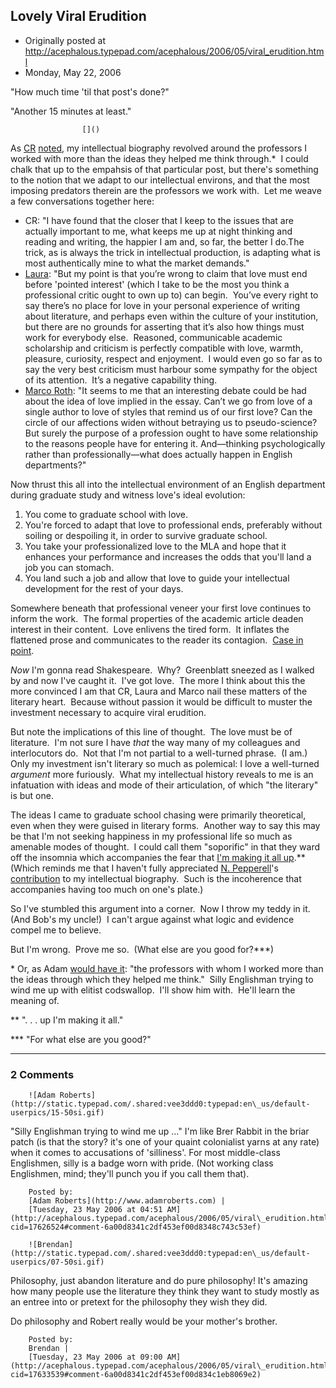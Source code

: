 ## Lovely Viral Erudition

 * Originally posted at http://acephalous.typepad.com/acephalous/2006/05/viral_erudition.html
 * Monday, May 22, 2006



"How much time 'til that post's done?"

"Another 15 minutes at least."

		

					[]()
			

As [CR](http://adswithoutproducts.typepad.com/) [noted](http://acephalous.typepad.com/acephalous/2006/05/did\_you\_miss\_me.html#comment-17541128),
my intellectual biography revolved around the professors I worked with
more than the ideas they helped me think through.\*  I could chalk that
up to the empahsis of that particular post, but there's something to
the notion that we adapt to our intellectual environs, and that the
most imposing predators therein are the professors we work with.  Let
me weave a few conversations together here: 

*   CR: "I have found that the closer that I keep to the issues
that are
actually important to me, what keeps me up at night thinking and
reading and writing, the happier I am and, so far, the better I do.The trick, as is always the trick in intellectual production, is
adapting what is most authentically mine to what the market demands."
*   [Laura](http://www.thevalve.org/go/valve/article/caleb\_crain\_on\_academic\_criticism\_only\_not\_really/#9260): "But my point is that you’re wrong to claim that love must
end before 'pointed interest' (which I take to be the most you think a
professional critic ought to own up to) can begin.  You’ve every right
to say there’s no place for love in your personal experience of writing
about literature, and perhaps even within the culture of your
institution, but there are no grounds for asserting that it’s also how
things must work for everybody else.  Reasoned, communicable academic scholarship and criticism is perfectly
compatible with love, warmth, pleasure, curiosity, respect and
enjoyment.  I would even go so far as to say the very best criticism
must harbour some sympathy for the object of its attention.  It’s a
negative capability thing.
*   [Marco Roth](http://www.thevalve.org/go/valve/article/caleb\_crain\_on\_academic\_criticism\_only\_not\_really/#9226): "It seems to me that an interesting debate could be had about the idea
of love implied in the essay. Can’t we go from love of a single author
to love of styles that remind us of our first love? Can the circle of
our affections widen without betraying us to pseudo-science? But surely
the purpose of a profession ought to have some relationship to the
reasons people have for entering it. And—thinking psychologically
rather than professionally—what does actually happen in English
departments?"

Now thrust this all into the intellectual environment of an English
department during graduate study and witness love's ideal evolution: 

1.  You come to graduate school with love.
2.  You're forced to adapt that love to professional ends, preferably
without soiling or despoiling it, in order to survive graduate school.
3.  You take your professionalized love to the MLA and hope that it
enhances your performance and increases the odds that you'll land a job
you can stomach.
4.  You land such a job and allow that love to guide your intellectual development for the rest of your days.

Somewhere beneath that professional veneer your first love continues
to inform the work.  The formal properties of the academic article
deaden interest in their content.  Love enlivens the tired form.  It
inflates the flattened prose and communicates to the reader its
contagion.  [Case in point](http://www.amazon.com/exec/obidos/ASIN/0393050572/diesekoschmar-20).  

_Now_ I'm gonna read Shakespeare.  Why?  Greenblatt sneezed as
I walked by and now I've caught it.  I've got love.  The more I think
about this the more convinced I am that CR, Laura and Marco nail these
matters of the literary heart.  Because without passion it would be
difficult to muster the investment necessary to acquire viral
erudition.  

But note the implications of this line of thought.  The love must be of literature.  I'm not sure I have _that_
the way many of my colleagues and interlocutors do.  Not that I'm not
partial to a well-turned phrase.  (I am.)  Only my investment isn't
literary so much as polemical: I love a well-turned _argument_ more
furiously.  What my intellectual history reveals to me is an
infatuation with ideas and mode of their articulation, of which "the
literary" is but one.  

The ideas I came to graduate school chasing were primarily
theoretical, even when they were guised in literary forms.  Another way
to say this may be that I'm not seeking happiness in my professional
life so much as amenable modes of thought.  I could call them
"soporific" in that they ward off the insomnia which accompanies the
fear that [I'm making it all up](http://acephalous.typepad.com/acephalous/2006/03/name\_that\_fear.html).\*\*  (Which reminds me that I haven't fully appreciated [N. Pepperell](http://www.roughtheory.org/)'s [contribution](http://acephalous.typepad.com/acephalous/2006/05/theory\_vs\_conti.html#comment-17497073) to my intellectual biography.  Such is the incoherence that accompanies having too much on one's plate.)  

So I've stumbled this argument into a corner.  Now I throw my teddy
in it.  (And Bob's my uncle!)  I can't argue against what logic and
evidence compel me to believe. 

 But I'm wrong.  Prove me so.  (What else are you good for?\*\*\*)  

\* Or, as Adam [would have it](http://www.thevalve.org/go/valve/article/ano/#9361):
"the professors with whom I worked more than the ideas through which
they helped me think."  Silly Englishman trying to wind me up with
elitist codswallop.  I'll show him with.  He'll learn the meaning of. 

\*\* ". . . up I'm making it all."

\*\*\* "For what else are you good?"

			

* * *

### 2 Comments 

		

                
[]()

	

		![Adam Roberts](http://static.typepad.com/.shared:vee3ddd0:typepad:en\_us/default-userpics/15-50si.gif)
	

	

		

"Silly Englishman trying to wind me up ..."  I'm like Brer Rabbit in the briar patch (is that the story? it's one of your quaint colonialist yarns at any rate) when it comes to accusations of 'silliness'.  For most middle-class Englishmen, silly is a badge worn with pride.  (Not working class Englishmen, mind; they'll punch you if you call them that).

	

		Posted by:
		[Adam Roberts](http://www.adamroberts.com) |
		[Tuesday, 23 May 2006 at 04:51 AM](http://acephalous.typepad.com/acephalous/2006/05/viral\_erudition.html?cid=17626524#comment-6a00d8341c2df453ef00d8348c743c53ef)

[]()

	

		![Brendan](http://static.typepad.com/.shared:vee3ddd0:typepad:en\_us/default-userpics/07-50si.gif)
	

	

		

Philosophy, just abandon literature and do pure philosophy! It's amazing how many people use the literature they think they want to study mostly as an entree into or pretext for the philosophy they wish they did.

Do philosophy and Robert really would be your mother's brother.

	

		Posted by:
		Brendan |
		[Tuesday, 23 May 2006 at 09:00 AM](http://acephalous.typepad.com/acephalous/2006/05/viral\_erudition.html?cid=17633539#comment-6a00d8341c2df453ef00d834c1eb8069e2)

		

        